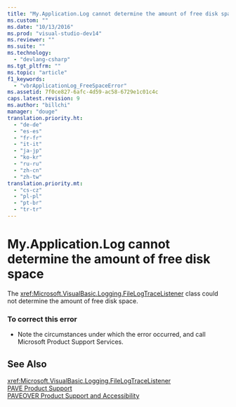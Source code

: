 ```yaml
---
title: "My.Application.Log cannot determine the amount of free disk space"
ms.custom: ""
ms.date: "10/13/2016"
ms.prod: "visual-studio-dev14"
ms.reviewer: ""
ms.suite: ""
ms.technology: 
  - "devlang-csharp"
ms.tgt_pltfrm: ""
ms.topic: "article"
f1_keywords: 
  - "vbrApplicationLog_FreeSpaceError"
ms.assetid: 7f0ce827-6afc-4d59-ac58-6729e1c01c4c
caps.latest.revision: 9
ms.author: "billchi"
manager: "douge"
translation.priority.ht: 
  - "de-de"
  - "es-es"
  - "fr-fr"
  - "it-it"
  - "ja-jp"
  - "ko-kr"
  - "ru-ru"
  - "zh-cn"
  - "zh-tw"
translation.priority.mt: 
  - "cs-cz"
  - "pl-pl"
  - "pt-br"
  - "tr-tr"
---
```

# My.Application.Log cannot determine the amount of free disk space
The <xref:Microsoft.VisualBasic.Logging.FileLogTraceListener> class could not determine the amount of free disk space.  
  
### To correct this error  
  
-   Note the circumstances under which the error occurred, and call Microsoft Product Support Services.  
  
## See Also  
 <xref:Microsoft.VisualBasic.Logging.FileLogTraceListener>   
 [PAVE Product Support](http://msdn.microsoft.com/en-us/77e75b8b-817d-45bf-9c38-458930d873b4)   
 [PAVEOVER Product Support and Accessibility](http://msdn.microsoft.com/en-us/14e1d293-7b6d-40a6-bf3e-a92f8ee6c88c)
